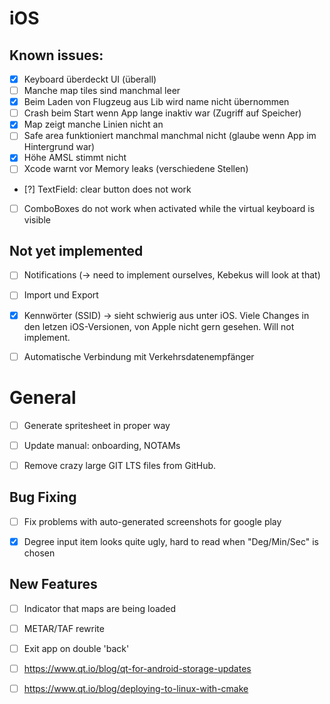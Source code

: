 # iOS

## Known issues:

- [X] Keyboard überdeckt UI (überall)
- [ ] Manche map tiles sind manchmal leer
- [X] Beim Laden von Flugzeug aus Lib wird name nicht übernommen
- [ ] Crash beim Start wenn App lange inaktiv war (Zugriff auf Speicher)
- [X] Map zeigt manche Linien nicht an
- [ ] Safe area funktioniert manchmal manchmal nicht (glaube wenn App im Hintergrund war)
- [X] Höhe AMSL stimmt nicht
- [ ] Xcode warnt vor Memory leaks (verschiedene Stellen)
- [?] TextField: clear button does not work
- [ ] ComboBoxes do not work when activated while the virtual keyboard is visible


## Not yet implemented

- [ ] Notifications (-> need to implement ourselves, Kebekus will look at that)
- [ ] Import und Export
- [X] Kennwörter (SSID) -> sieht schwierig aus unter iOS. Viele Changes in den letzen iOS-Versionen, von Apple nicht gern gesehen. Will not implement.
- [ ] Automatische Verbindung mit Verkehrsdatenempfänger


# General

- [ ] Generate spritesheet in proper way
- [ ] Update manual: onboarding, NOTAMs
- [ ] Remove crazy large GIT LTS files from GitHub.


## Bug Fixing

- [ ] Fix problems with auto-generated screenshots for google play
- [X] Degree input item looks quite ugly, hard to read when "Deg/Min/Sec" is chosen


## New Features

- [ ] Indicator that maps are being loaded
- [ ] METAR/TAF rewrite
- [ ] Exit app on double 'back'
- [ ] https://www.qt.io/blog/qt-for-android-storage-updates
- [ ] https://www.qt.io/blog/deploying-to-linux-with-cmake


